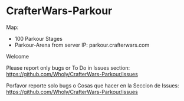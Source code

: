# CrafterWars-Parkour
Map: 
- 100 Parkour Stages
- Parkour-Arena
from server IP: parkour.crafterwars.com


Welcome 

Please report only bugs or To Do in Issues section: 
  https://github.com/Wholy/CrafterWars-Parkour/issues

Porfavor reporte solo bugs o Cosas que hacer en la Seccion de Issues: 
  https://github.com/Wholy/CrafterWars-Parkour/issues
